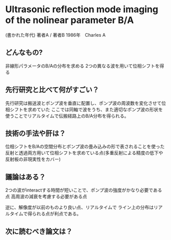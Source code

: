 # Ultrasonic reflection mode imaging of the nolinear parameter B/A
(書かれた年代) 著者A / 著者B 1986年　Charles A

## どんなもの?
非線形パラメータのB/Aの分布を求める
2つの異なる波を用いて位相シフトを得る

## 先行研究と比べて何がすごい？
先行研究は搬送波とポンプ波を垂直に配置し、ポンプ波の周波数を変化させて位相シフトを求めていた
ここでは同軸で波をうち、また適切なポンプ波の形状を使うことでリアルタイムで伝搬経路上のB/A分布を得られる。


## 技術の手法や肝は？
位相シフトをB/Aの空間分布とポンプ波の畳み込みの形で表されることを使った
反射と透過両方用いて位相シフトを求めている点(多重反射による精度の低下や反射板の非現実性をカバー)

## 議論はある？
2つの波がinteractする時間が短いことで、ポンプ波の強度がかなり必要である点
高周波の減衰を考慮する必要がある点

逆に、解像度が以前のものより良い点、リアルタイムで
ライン上の分布はリアルタイムで得られる点が利点である。

## 次に読むべき論文は？

